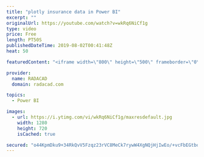 ```yaml
---
title: "plotly insurance data in Power BI"
excerpt: ""
originalUrl: https://youtube.com/watch?v=wkRq6NiCf1g
type: video
price: Free
length: PT50S
publishedDateTime: 2019-08-02T00:41:48Z
heat: 50

featuredContent: "<iframe width=\"800\" height=\"500\" frameborder=\"0\" src=\"https://www.youtube.com/embed/wkRq6NiCf1g\" allow=\"accelerometer; autoplay; encrypted-media; gyroscope; picture-in-picture\" allowfullscreen></iframe>"

provider:
  name: RADACAD
  domain: radacad.com

topics:
  - Power BI

images:
  - url: https://i.ytimg.com/vi/wkRq6NiCf1g/maxresdefault.jpg
    width: 1280
    height: 720
    isCached: true

secured: "o44KpmDku9+34RkQvV5Fzqz23rVC8MeCk7rywW4XgNQjHjIwEo/+vcFbEGtbo6CYk+2YDqnRVisqWIpSx6qJsedDohNXKSvToSU+pZC57hsh2RiQYsr/l3jTBmHhcyTk3lLvASPwn0uxPtZpX5qjbROhaEQzjiZ3i/PitJDnYQkUUjq7OhY/Aq4vrvDStmhfU8eRYlNnjU1rxlT8CXoXvmKlY9BsLufqpV6PzmeZ9FTcWA/OnRitX+PkZP7CFbVAlUvcSHw2dUpjmcb8yw/JSDr6f8yx2Ljj/Azf6J4CmDLK9TLZnxK0WBgtE/ce0bpsHrfs+VXDrY8Z/Ek+ZMwP4p2pyVodf48ylbiqsJrcu5NFA/Lz5ASFWlVCTJzx5cD/E87EUOBciBzD5nwYdzZENI6neQS5oPjQlqn+yRBraK4=;bohH3OyBLTwq4p1oDt+taQ=="
---
```


